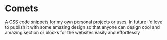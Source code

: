 # Comets
A CSS code snippets for my own personal projects or uses. In future I'd love to publish it with some amazing design so that anyone can design cool and amazing section or blocks for the websites easily and effortlessly
